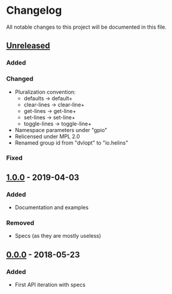 # Changelog

All notable changes to this project will be documented in this file.



## [Unreleased]

### Added

### Changed

- Pluralization convention:
    - defaults     -> default+
    - clear-lines  -> clear-line+
    - get-lines    -> get-line+
    - set-lines    -> set-line+
    - toggle-lines -> toggle-line+
- Namespace parameters under "gpio"
- Relicensed under MPL 2.0
- Renamed group id from "dvlopt" to "io.helins"

### Fixed



## [1.0.0] - 2019-04-03

### Added

- Documentation and examples

### Removed

- Specs (as they are mostly useless)



## [0.0.0] - 2018-05-23

### Added

- First API iteration with specs


[Unreleased]: https://github.com/helins/linux.gpio.clj/compare/1.0.0...HEAD
[1.0.0]: https://github.com/helins/linux.gpio.clj/compare/0.0.0...1.0.0
[0.0.0]: https://github.com/helins/linux.gpio.clj/tree/0.0.0
